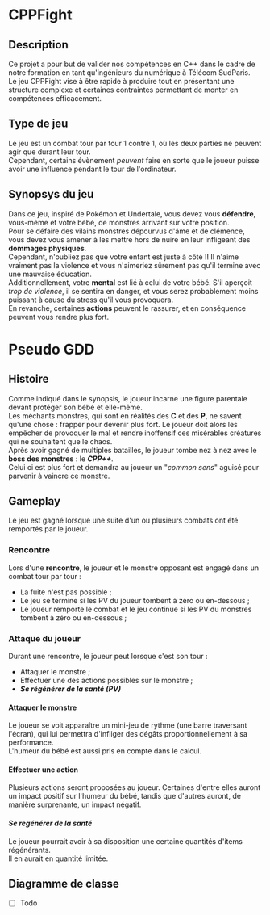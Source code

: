 # CPPFight

## Description
Ce projet a pour but de valider nos compétences en C++ dans le cadre de notre formation en tant qu'ingénieurs du numérique à Télécom SudParis.  
Le jeu CPPFight vise à être rapide à produire tout en présentant une structure complexe et certaines contraintes permettant de monter en compétences efficacement.

## Type de jeu
Le jeu est un combat tour par tour 1 contre 1, où les deux parties ne peuvent agir que durant leur tour.  
Cependant, certains évènement *peuvent* faire en sorte que le joueur puisse avoir une influence pendant le tour de l'ordinateur.

## Synopsys du jeu
Dans ce jeu, inspiré de Pokémon et Undertale, vous devez vous **défendre**, vous-même et votre bébé, de monstres arrivant sur votre position.  
Pour se défaire des vilains monstres dépourvus d'âme et de clémence, vous devez vous amener à les mettre hors de nuire en leur infligeant des **dommages physiques**.  
Cependant, n'oubliez pas que votre enfant est juste à côté !! Il n'aime vraiment pas la violence et vous n'aimeriez sûrement pas qu'il termine avec une mauvaise éducation.  
Additionnellement, votre **mental** est lié à celui de votre bébé. S'il aperçoit *trop de violence*, il se sentira en danger, et vous serez probablement moins puissant à cause du stress qu'il vous provoquera.  
En revanche, certaines **actions** peuvent le rassurer, et en conséquence peuvent vous rendre plus fort.

# Pseudo GDD
## Histoire
Comme indiqué dans le synopsis, le joueur incarne une figure parentale devant protéger son bébé et elle-même.  
Les méchants monstres, qui sont en réalités des **C** et des **P**, ne savent qu'une chose : frapper pour devenir plus fort. Le joueur doit alors les empêcher de provoquer le mal et rendre inoffensif ces misérables créatures qui ne souhaitent que le chaos.  
Après avoir gagné de multiples batailles, le joueur tombe nez à nez avec le **boss des monstres** : le ***CPP++***.  
Celui ci est plus fort et demandra au joueur un "*common sens*" aguisé pour parvenir à vaincre ce monstre.

## Gameplay
Le jeu est gagné lorsque une suite d'un ou plusieurs combats ont été remportés par le joueur.

### Rencontre
Lors d'une **rencontre**, le joueur et le monstre opposant est engagé dans un combat tour par tour :
- La fuite n'est pas possible ;
- Le jeu se termine si les PV du joueur tombent à zéro ou en-dessous ;
- Le joueur remporte le combat et le jeu continue si les PV du monstres tombent à zéro ou en-dessous ;

### Attaque du joueur
Durant une rencontre, le joueur peut lorsque c'est son tour :
- Attaquer le monstre ;
- Effectuer une des actions possibles sur le monstre ;
- ***Se régénérer de la santé (PV)***

#### Attaquer le monstre
Le joueur se voit apparaître un mini-jeu de rythme (une barre traversant l'écran), qui lui permettra d'infliger des dégâts proportionnellement à sa performance.  
L'humeur du bébé est aussi pris en compte dans le calcul.

#### Effectuer une action
Plusieurs actions seront proposées au joueur. Certaines d'entre elles auront un impact positif sur l'humeur du bébé, tandis que d'autres auront, de manière surprenante, un impact négatif.

#### ***Se regénérer de la santé***
Le joueur pourrait avoir à sa disposition une certaine quantités d'items régénérants.  
Il en aurait en quantité limitée.


## Diagramme de classe
- [ ] Todo
